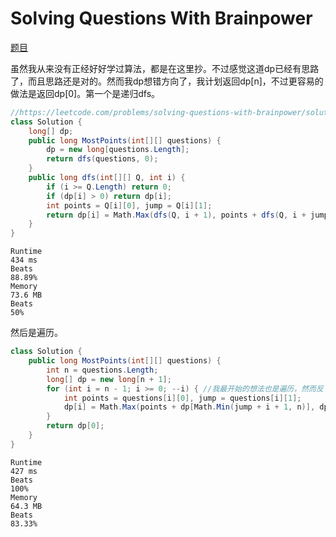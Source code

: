 # Solving Questions With Brainpower

[题目](https://leetcode.com/problems/solving-questions-with-brainpower/description/)

虽然我从来没有正经好好学过算法，都是在这里抄。不过感觉这道dp已经有思路了，而且思路还是对的。然而我dp想错方向了，我计划返回dp[n]，不过更容易的做法是返回dp[0]。第一个是递归dfs。

```c#
//https://leetcode.com/problems/solving-questions-with-brainpower/solutions/1692920/python3-java-c-dfs-memoization-iterative-o-n/
class Solution {
    long[] dp;
    public long MostPoints(int[][] questions) {
        dp = new long[questions.Length];
        return dfs(questions, 0);
    }
    public long dfs(int[][] Q, int i) {
        if (i >= Q.Length) return 0;
        if (dp[i] > 0) return dp[i];
        int points = Q[i][0], jump = Q[i][1];
        return dp[i] = Math.Max(dfs(Q, i + 1), points + dfs(Q, i + jump + 1));
    }
}
```

```
Runtime
434 ms
Beats
88.89%
Memory
73.6 MB
Beats
50%
```

然后是遍历。

```c#
class Solution {
    public long MostPoints(int[][] questions) {
        int n = questions.Length;
        long[] dp = new long[n + 1]; 
        for (int i = n - 1; i >= 0; --i) { //我最开始的想法也是遍历，然而反了，我想直接正着遍历
            int points = questions[i][0], jump = questions[i][1];
            dp[i] = Math.Max(points + dp[Math.Min(jump + i + 1, n)], dp[i + 1]); //就是这里我觉得我想简单了。我打算直接遍历，然后遍历到哪就把那里的分+下一个brainpower处的分存到索引对应的dp。没做出来的原因是我dp的实现是倒着的，然而遍历却是正着的
        }
        return dp[0];
    }
}
```

```
Runtime
427 ms
Beats
100%
Memory
64.3 MB
Beats
83.33%
```